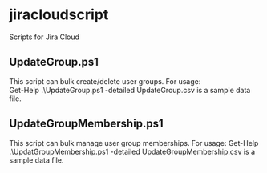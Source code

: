 # jiracloudscript
Scripts for Jira Cloud

## UpdateGroup.ps1
This script can bulk create/delete user groups. For usage:  
Get-Help .\UpdateGroup.ps1 -detailed
UpdateGroup.csv is a sample data file. 

## UpdateGroupMembership.ps1
This script can bulk manage user group memberships. For usage: 
Get-Help .\UpdatGroupMembership.ps1 -detailed
UpdateGroupMembership.csv is a sample data file. 
